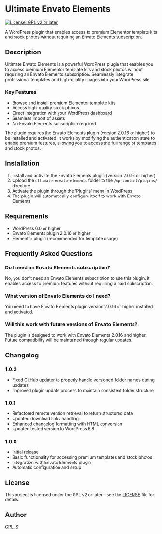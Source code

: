 # Ultimate Envato Elements

[![License: GPL v2 or later](https://img.shields.io/badge/License-GPL%20v2%20or%20later-blue.svg)](http://www.gnu.org/licenses/gpl-2.0.html)

A WordPress plugin that enables access to premium Elementor template kits and stock photos without requiring an Envato Elements subscription.

## Description

Ultimate Envato Elements is a powerful WordPress plugin that enables you to access premium Elementor template kits and stock photos without requiring an Envato Elements subscription. Seamlessly integrate professional templates and high-quality images into your WordPress site.

### Key Features

-   Browse and install premium Elementor template kits
-   Access high-quality stock photos
-   Direct integration with your WordPress dashboard
-   Seamless import of assets
-   No Envato Elements subscription required

The plugin requires the Envato Elements plugin (version 2.0.16 or higher) to be installed and activated. It works by modifying the authentication state to enable premium features, allowing you to access the full range of templates and stock photos.

## Installation

1. Install and activate the Envato Elements plugin (version 2.0.16 or higher)
2. Upload the `ultimate-envato-elements` folder to the `/wp-content/plugins/` directory
3. Activate the plugin through the 'Plugins' menu in WordPress
4. The plugin will automatically configure itself to work with Envato Elements

## Requirements

-   WordPress 6.0 or higher
-   Envato Elements plugin 2.0.16 or higher
-   Elementor plugin (recommended for template usage)

## Frequently Asked Questions

### Do I need an Envato Elements subscription?

No, you don't need an Envato Elements subscription to use this plugin. It enables access to premium features without requiring a paid subscription.

### What version of Envato Elements do I need?

You need to have Envato Elements plugin version 2.0.16 or higher installed and activated.

### Will this work with future versions of Envato Elements?

The plugin is designed to work with Envato Elements 2.0.16 and higher. Future compatibility will be maintained through regular updates.

## Changelog

### 1.0.2

-   Fixed GitHub updater to properly handle versioned folder names during updates
-   Improved plugin update process to maintain consistent folder structure

### 1.0.1

-   Refactored remote version retrieval to return structured data
-   Updated download links handling
-   Enhanced changelog formatting with HTML conversion
-   Updated tested version to WordPress 6.8

### 1.0.0

-   Initial release
-   Basic functionality for accessing premium templates and stock photos
-   Integration with Envato Elements plugin
-   Automatic configuration and setup

## License

This project is licensed under the GPL v2 or later - see the [LICENSE](LICENSE) file for details.

## Author

[GPL.IS](https://gpl.is)
